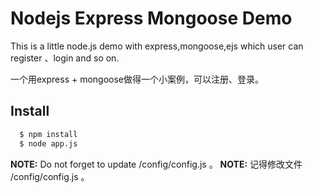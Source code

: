 # Nodejs Express Mongoose Demo

This is a little node.js demo with express,mongoose,ejs which user can register 、login and so on.


一个用express + mongoose做得一个小案例，可以注册、登录。 


## Install
```sh
  $ npm install
  $ node app.js
```

**NOTE:** Do not forget to update /config/config.js  。
**NOTE:** 记得修改文件 /config/config.js  。
